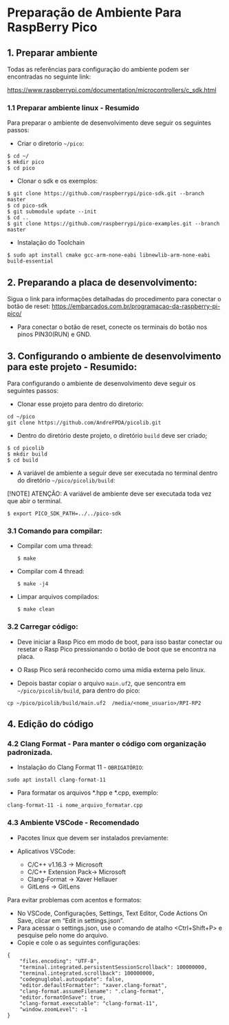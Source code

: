# Preparação de Ambiente Para RaspBerry Pico

## 1. Preparar ambiente 

Todas as referências para configuração do ambiente podem ser encontradas no seguinte link:

https://www.raspberrypi.com/documentation/microcontrollers/c_sdk.html

### 1.1 Preparar ambiente linux - Resumido


Para preparar o ambiente de desenvolvimento deve seguir os seguintes passos:

- Criar o diretorio `~/pico`:

```
$ cd ~/
$ mkdir pico
$ cd pico
```

- Clonar o sdk e os exemplos:

```
$ git clone https://github.com/raspberrypi/pico-sdk.git --branch master
$ cd pico-sdk
$ git submodule update --init
$ cd ..
$ git clone https://github.com/raspberrypi/pico-examples.git --branch master
```

- Instalação do Toolchain

```
$ sudo apt install cmake gcc-arm-none-eabi libnewlib-arm-none-eabi build-essential 
```
## 2. Preparando a placa de desenvolvimento:

Sigua o link para informações detalhadas do procedimento para conectar o botão de reset:
https://embarcados.com.br/programacao-da-raspberry-pi-pico/

- Para conectar o botão de reset, conecte os terminais do botão nos pinos PIN30(RUN) e GND.

## 3. Configurando o ambiente de desenvolvimento para este projeto - Resumido:

Para configurando o ambiente de desenvolvimento deve seguir os seguintes passos:

- Clonar esse projeto para dentro do diretorio: 

```
cd ~/pico
git clone https://github.com/AndreFPDA/picolib.git
```

- Dentro do diretório deste projeto, o diretório  `build` deve ser criado;

```
$ cd picolib
$ mkdir build
$ cd build
```

- A variável de ambiente a seguir deve ser executada no terminal dentro do diretório `~/pico/picolib/build`:

[!NOTE] ATENÇÃO: A variável de ambiente deve ser executada toda vez que abir o terminal.

```
$ export PICO_SDK_PATH=../../pico-sdk
```

### 3.1 Comando para compilar:
- Compilar com uma thread: 
    ```
    $ make
    ```
    
- Compilar com 4 thread: 
    ```
    $ make -j4
    ```    

- Limpar arquivos compilados:
    ```
    $ make clean
    ```

### 3.2 Carregar código:

- Deve iniciar a Rasp Pico em modo de boot, para isso bastar conectar ou resetar o Rasp Pico pressionando o botão de boot que se encontra na placa. 

- O Rasp Pico será reconhecido como uma mídia externa pelo linux.

-  Depois bastar copiar o arquivo `main.uf2`, que sencontra em `~/pico/picolib/build`, para dentro do pico:

```
cp ~/pico/picolib/build/main.uf2  /media/<nome_usuario>/RPI-RP2
```
## 4. Edição do código

### 4.2  Clang Format - Para manter o código com organização padronizada.

- Instalação do Clang Format 11 - `OBRIGATÓRIO`:
  
```
sudo apt install clang-format-11
```

- Para formatar os arquivos *.hpp e *.cpp, exemplo:
  
```
clang-format-11 -i nome_arquivo_formatar.cpp
```

### 4.3 Ambiente VSCode - Recomendado

- Pacotes linux que devem ser instalados previamente:

- Aplicativos VSCode:
    - C/C++ v1.16.3 -> Microsoft
    - C/C++ Extension Pack-> Microsoft
    - Clang-Format -> Xaver Hellauer
    - GitLens -> GitLens

Para evitar problemas com acentos e formatos:
- No VSCode, Configurações, Settings, Text Editor, Code Actions On Save, clicar em “Edit in settings.json”. 
- Para acessar o settings.json, use o comando de atalho <Ctrl+Shift+P> e pesquise pelo nome do arquivo.
- Copie e cole o as seguintes configurações:
```
{
    "files.encoding": "UTF-8",
    "terminal.integrated.persistentSessionScrollback": 100000000,
    "terminal.integrated.scrollback": 100000000,
    "codegnuglobal.autoupdate": false,
    "editor.defaultFormatter": "xaver.clang-format",
    "clang-format.assumeFilename": ".clang-format",
    "editor.formatOnSave": true,
    "clang-format.executable": "clang-format-11",
    "window.zoomLevel": -1
}
```


